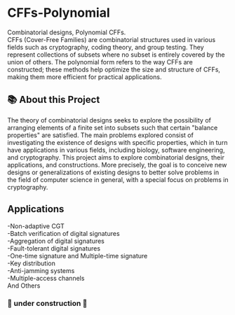 # CFFs-Polynomial
Combinatorial designs, Polynomial CFFs.<br>
CFFs (Cover-Free Families) are combinatorial structures used in various fields such as cryptography, coding theory, and group testing. They represent collections of subsets where no subset is entirely covered by the union of others. The polynomial form refers to the way CFFs are constructed; these methods help optimize the size and structure of CFFs, making them more efficient for practical applications.


## 📚 About this Project
The theory of combinatorial designs seeks to explore the possibility of arranging elements of a finite set into subsets such that certain "balance properties" are satisfied. The main problems explored consist of investigating the existence of designs with specific properties, which in turn have applications in various fields, including biology, software engineering, and cryptography. This project aims to explore combinatorial designs, their applications, and constructions. More precisely, the goal is to conceive new designs or generalizations of existing designs to better solve problems in the field of computer science in general, with a special focus on problems in cryptography.<br>

## Applications
-Non-adaptive CGT<br>
-Batch verification of digital signatures<br>
-Aggregation of digital signatures<br>
-Fault-tolerant digital signatures<br>
-One-time signature and Multiple-time signature<br>
-Key distribution<br>
-Anti-jamming systems<br>
-Multiple-access channels<br>
And Others

### 🚧 under construction 🚧

